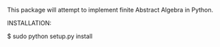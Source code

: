 This package will attempt to implement finite Abstract Algebra in Python.

INSTALLATION:

$ sudo python setup.py install
